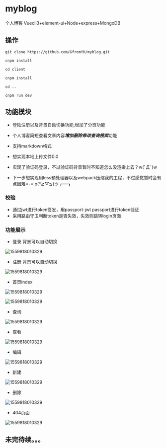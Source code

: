 # myblog
个人博客 Vuecli3+element-ui+Node+express+MongoDB

## 操作

~~~
git clone https://github.com/GfromYH/myblog.git

cnpm install

cd client

cnpm install

cd ..

cnpm run dev
~~~


## 功能模块
- 登陆注册以及背景自动切换功能,增加了分页功能

- 个人博客简短查看文章内容***增加删除修改查询搜索***功能

- 支持markdown格式

- 想实现本地上传文件0.0

- 实现了验证码登录，不过验证码背景暂时不知道怎么没渲染上去？w(ﾟДﾟ)w

- 下一步想实现用less预处理器以及webpack压缩我的工程，不过感觉暂时会有点困难=-= o(*≧▽≦)ツ┏━┓
### 校验
- 通过jwt进行token签发，用passport-jwt passport进行token验证
- 采用路由守卫判断token是否失效，失效则跳转login页面


### 功能展示
 + 登录 背景可以自动切换 



![1559818010329](screenshot/login.png)

+ 注册 背景可以自动切换 

![1559818010329](screenshot/register.png)

+ 首页index

![1559818010329](screenshot/index1.png)

![1559818010329](screenshot/index2.png)

+ 查询

![1559818010329](screenshot/search.png)

+ 查看

![1559818010329](screenshot/look.png)

+ 编辑

![1559818010329](screenshot/edit.png)

+ 新建

![1559818010329](screenshot/newArticle.png)

+ 删除

![1559818010329](screenshot/delete.png)

+ 404页面

![1559818010329](screenshot/404.png)

## 未完待续。。。
